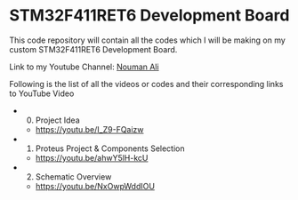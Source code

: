 # STM32F411RET6 Development Board
This code repository will contain all the codes which I will be making on my custom STM32F411RET6 Development Board.

Link to my Youtube Channel: [Nouman Ali](https://www.youtube.com/c/NoumanAli)

Following is the list of all the videos or codes and their corresponding links to YouTube Video
* 0. Project Idea
  * https://youtu.be/I_Z9-FQaizw
* 1. Proteus Project & Components Selection
  * https://youtu.be/ahwY5lH-kcU
* 2. Schematic Overview
  * https://youtu.be/NxOwpWddIOU
